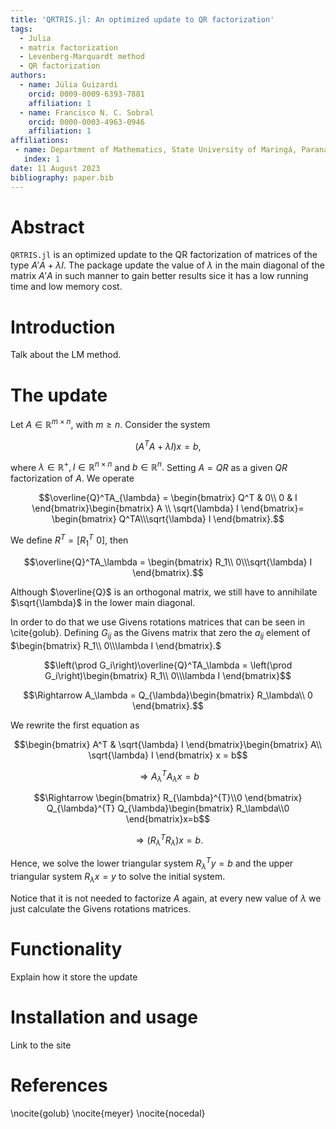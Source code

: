 ```yaml
---
title: 'QRTRIS.jl: An optimized update to QR factorization'
tags:
  - Julia
  - matrix factorization
  - Levenberg-Marquardt method
  - QR factorization
authors:
  - name: Júlia Guizardi
    orcid: 0009-0009-6393-7881
    affiliation: 1
  - name: Francisco N. C. Sobral
    orcid: 0000-0003-4963-0946
    affiliation: 1
affiliations:
 - name: Department of Mathematics, State University of Maringá, Paraná, Brazil
   index: 1
date: 11 August 2023
bibliography: paper.bib
---
```


# Abstract

`QRTRIS.jl` is an optimized update to the QR factorization of matrices of the type $A'A + \lambda I.$ The package update the value of $\lambda$ in the main diagonal of the matrix $A'A$ in such manner to gain better results sice it has a low running time and low memory cost. 

# Introduction

Talk about the LM method.

# The update

Let $A \in \mathbb{R}^{m\times n},$ with $m \geq n.$ Consider the system 

$$(A^TA+\lambda I) x = b,$$

where $\lambda \in \mathbb{R}^+, I \in \mathbb{R}^{n\times n}$ and $b \in \mathbb{R}^n.$ Setting $A=QR$ as a given $QR$ factorization of $A.$ We operate

$$\overline{Q}^TA_{\lambda} = \begin{bmatrix}
	Q^T & 0\\ 0 & I
	\end{bmatrix}\begin{bmatrix}
	A \\ \sqrt{\lambda} I
	\end{bmatrix}= \begin{bmatrix}
	Q^TA\\\sqrt{\lambda} I
	\end{bmatrix}.$$
	
We define $R^T = \left[ R_1^T \,\, 0 \right],$ then 

$$\overline{Q}^TA_\lambda = \begin{bmatrix}
	R_1\\ 0\\\sqrt{\lambda} I
\end{bmatrix}.$$

Although $\overline{Q}$ is an orthogonal matrix, we still have to annihilate $\sqrt{\lambda}$ in the lower main diagonal.

In order to do that we use Givens rotations matrices that can be seen in \cite{golub}. Defining $G_{ij}$ as the Givens matrix that zero the $a_{ij}$ element of $\begin{bmatrix} R_1\\ 0\\\lambda I \end{bmatrix}.$

$$\left(\prod G_i\right)\overline{Q}^TA_\lambda = \left(\prod G_i\right)\begin{bmatrix}
	R_1\\ 0\\\lambda I
	\end{bmatrix}$$

$$\Rightarrow A_\lambda = Q_{\lambda}\begin{bmatrix}
	R_\lambda\\ 0
	\end{bmatrix}.$$

We rewrite the first equation as
	
$$\begin{bmatrix}
	A^T &  \sqrt{\lambda} I
	\end{bmatrix}\begin{bmatrix}
	A\\ \sqrt{\lambda} I
	\end{bmatrix} x = b$$	
		

$$\Rightarrow A_\lambda^TA_\lambda x = b$$
	 

$$\Rightarrow \begin{bmatrix}
	R_{\lambda}^{T}\\0
	\end{bmatrix} Q_{\lambda}^{T} Q_{\lambda}\begin{bmatrix}
	R_\lambda\\0
	\end{bmatrix}x=b$$	
	

$$\Rightarrow (R_{\lambda}^{T}R_{\lambda})x=b.$$
    
	
Hence, we solve the lower triangular system $R_{\lambda}^{T}y=b$ and the upper triangular system  $R_{\lambda}x=y$ to solve the initial system.

Notice that it is not needed to factorize $A$ again, at every new value of $\lambda$ we just calculate the Givens rotations matrices.


# Functionality

Explain how it store the update

# Installation and usage

Link to the site

# References

\nocite{golub}
\nocite{meyer}
\nocite{nocedal}
